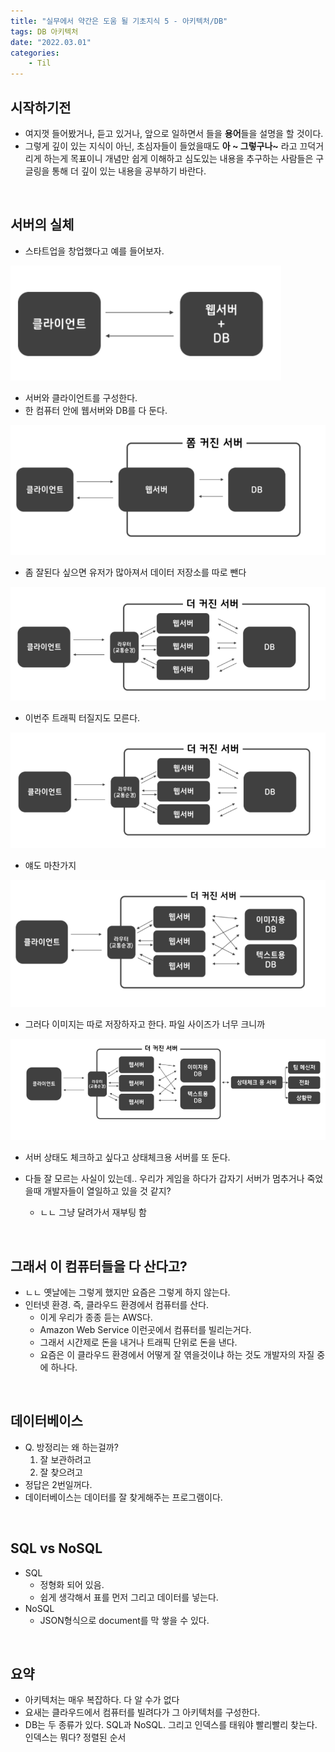 ```yaml
---
title: "실무에서 약간은 도움 될 기초지식 5 - 아키텍처/DB"
tags: DB 아키텍처
date: "2022.03.01"
categories: 
    - Til
---
```


## 시작하기전
- 여지껏 들어봤거나, 듣고 있거나, 앞으로 일하면서 들을 **용어**들을 설명을 할 것이다.
- 그렇게 깊이 있는 지식이 아닌, 초심자들이 들었을때도 **아 ~ 그렇구나~** 라고 끄덕거리게 하는게 목표이니 개념만 쉽게 이해하고 심도있는 내용을 추구하는 사람들은 구글링을 통해 더 깊이 있는 내용을 공부하기 바란다.

<br>

## 서버의 실체
- 스타트업을 창업했다고 예를 들어보자.

![](/assets/images/ser1.PNG)
- 서버와 클라이언트를 구성한다.
- 한 컴퓨터 안에 웹서버와 DB를 다 둔다.

![](/assets/images/ser2.PNG)
- 좀 잘된다 싶으면 유저가 많아져서 데이터 저장소를 따로 뺀다

![](/assets/images/ser3.PNG)
- 이번주 트래픽 터질지도 모른다.

![](/assets/images/ser4.PNG)
- 얘도 마찬가지

![](/assets/images/ser5.PNG)
- 그러다 이미지는 따로 저장하자고 한다. 파일 사이즈가 너무 크니까

![](/assets/images/ser6.PNG)
- 서버 상태도 체크하고 싶다고 상태체크용 서버를 또 둔다.

- 다들 잘 모르는 사실이 있는데.. 우리가 게임을 하다가 갑자기 서버가 멈추거나 죽었을때 개발자들이 열일하고 있을 것 같지?
    - ㄴㄴ 그냥 달려가서 재부팅 함

<br>

## 그래서 이 컴퓨터들을 다 산다고?
- ㄴㄴ 옛날에는 그렇게 했지만 요즘은 그렇게 하지 않는다.
- 인터넷 환경. 즉, 클라우드 환경에서 컴퓨터를 산다.
    - 이게 우리가 종종 듣는 AWS다.
    - Amazon Web Service 이런곳에서 컴퓨터를 빌리는거다.
    - 그래서 시간제로 돈을 내거나 트래픽 단위로 돈을 낸다.
    - 요즘은 이 클라우드 환경에서 어떻게 잘 엮을것이냐 하는 것도 개발자의 자질 중에 하나다.

<br>

## 데이터베이스
- Q. 방정리는 왜 하는걸까?
    1. 잘 보관하려고
    2. 잘 찾으려고
- 정답은 2번일꺼다.
- 데이터베이스는 데이터를 잘 찾게해주는 프로그램이다.

<br>

## SQL vs NoSQL
- SQL
    - 정형화 되어 있음.
    - 쉽게 생각해서 표를 먼저 그리고 데이터를 넣는다.
- NoSQL
    - JSON형식으로 document를 막 쌓을 수 있다.

<br>

## 요약
- 아키텍처는 매우 복잡하다. 다 알 수가 없다
- 요새는 클라우드에서 컴퓨터를 빌려다가 그 아키텍처를 구성한다.
- DB는 두 종류가 있다. SQL과 NoSQL. 그리고 인덱스를 태워야 빨리빨리 찾는다. <br>
인덱스는 뭐다? 정렬된 순서
